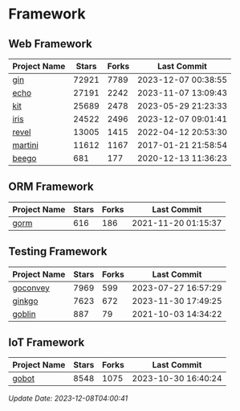 # Framework

## Web Framework
| Project Name | Stars | Forks | Last Commit |
| ------------ | ----- | ----- | ----------- |
| [gin](https://github.com/gin-gonic/gin) | 72921 | 7789 | 2023-12-07 00:38:55 |
| [echo](https://github.com/labstack/echo) | 27191 | 2242 | 2023-11-07 13:09:43 |
| [kit](https://github.com/go-kit/kit) | 25689 | 2478 | 2023-05-29 21:23:33 |
| [iris](https://github.com/kataras/iris) | 24522 | 2496 | 2023-12-07 09:01:41 |
| [revel](https://github.com/revel/revel) | 13005 | 1415 | 2022-04-12 20:53:30 |
| [martini](https://github.com/go-martini/martini) | 11612 | 1167 | 2017-01-21 21:58:54 |
| [beego](https://github.com/astaxie/beego) | 681 | 177 | 2020-12-13 11:36:23 |

## ORM Framework
| Project Name | Stars | Forks | Last Commit |
| ------------ | ----- | ----- | ----------- |
| [gorm](https://github.com/jinzhu/gorm) | 616 | 186 | 2021-11-20 01:15:37 |

## Testing Framework
| Project Name | Stars | Forks | Last Commit |
| ------------ | ----- | ----- | ----------- |
| [goconvey](https://github.com/smartystreets/goconvey) | 7969 | 599 | 2023-07-27 16:57:29 |
| [ginkgo](https://github.com/onsi/ginkgo) | 7623 | 672 | 2023-11-30 17:49:25 |
| [goblin](https://github.com/franela/goblin) | 887 | 79 | 2021-10-03 14:34:22 |

## IoT Framework
| Project Name | Stars | Forks | Last Commit |
| ------------ | ----- | ----- | ----------- |
| [gobot](https://github.com/hybridgroup/gobot) | 8548 | 1075 | 2023-10-30 16:40:24 |

*Update Date: 2023-12-08T04:00:41*